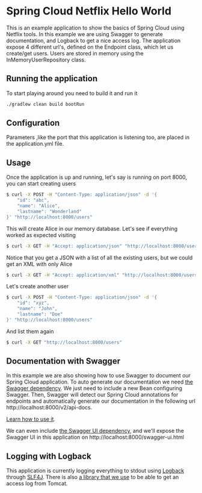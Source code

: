 # Spring Cloud Netflix Hello World

This is an example application to show the basics of Spring Cloud using Netflix tools. In this example we are using Swagger to generate documentation, and Logback to get a nice access log.
The application expose 4 different url's, defined on the Endpoint class, which let us create/get users. Users are stored in memory using the InMemoryUserRepository class.

## Running the application
To start playing around you need to build it and run it

```bash
./gradlew clean build bootRun
```

## Configuration
Parameters ,like the port that this application is listening too, are placed in the application.yml file.

## Usage
Once the application is up and running, let's say is running on port 8000, you can start creating users

```bash
$ curl -X POST -H "Content-Type: application/json" -d '{
    "id": "abc",
    "name": "Alice",
    "lastname": "Wonderland"
}' "http://localhost:8000/users"
```

This will create Alice in our memory database. Let's see if everything worked as expected visiting

```bash
$ curl -X GET -H "Accept: application/json" "http://localhost:8000/users"
```

Notice that you get a JSON with a list of all the existing users, but we could get an XML with only Alice

```bash
$ curl -X GET -H "Accept: application/xml" "http://localhost:8000/users/abc"
```

Let's create another user


```bash
$ curl -X POST -H "Content-Type: application/json" -d '{
    "id": "xyz",
    "name": "John",
    "lastname": "Doe"
}' "http://localhost:8000/users"
```

And list them again

```bash
$ curl -X GET "http://localhost:8000/users"
```

## Documentation with Swagger
In this example we are also showing how to use Swagger to document our Spring Cloud application. To auto generate our documentation we need [the Swagger dependency](http://mvnrepository.com/artifact/io.springfox/springfox-swagger2).
We just need to include a new Bean configuring Swagger. Then, Swagger will detect our Spring Cloud annotations for endpoints and automatically generate our documentation in the following url http://localhost:8000/v2/api-docs.

[Learn how to use it](https://springfox.github.io/springfox/docs/snapshot/).

We can even include [the Swagger UI dependency](http://mvnrepository.com/artifact/io.springfox/springfox-swagger-ui), and we'll expose the Swagger UI in this application on http://localhost:8000/swagger-ui.html

## Logging with Logback
This application is currently logging everything to stdout using [Logback](http://logback.qos.ch/) through [SLF4J](http://www.slf4j.org/). There is also [a library that we use](https://github.com/akihyro/spring-boot-ext-logback-access/) to be able to get an access log from Tomcat.
